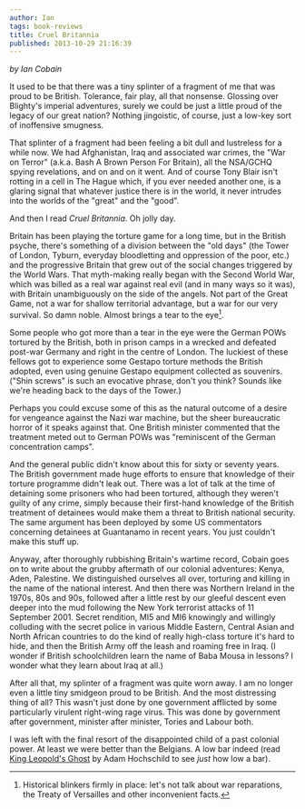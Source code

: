```yaml
---
author: Ian
tags: book-reviews
title: Cruel Britannia
published: 2013-10-29 21:16:39
---
```

*by Ian Cobain*

It used to be that there was a tiny splinter of a fragment of me that
was proud to be British.  Tolerance, fair play, all that nonsense.
Glossing over Blighty's imperial adventures, surely we could be just a
little proud of the legacy of our great nation?  Nothing jingoistic,
of course, just a low-key sort of inoffensive smugness.

That splinter of a fragment had been feeling a bit dull and lustreless
for a while now.  We had Afghanistan, Iraq and associated war crimes,
the "War on Terror" (a.k.a. Bash A Brown Person For Britain), all the
NSA/GCHQ spying revelations, and on and on it went.  And of course
Tony Blair isn't rotting in a cell in The Hague which, if you ever
needed another one, is a glaring signal that whatever justice there is
in the world, it never intrudes into the worlds of the "great" and the
"good".

And then I read *Cruel Britannia*.  Oh jolly day.

Britain has been playing the torture game for a long time, but in the
British psyche, there's something of a division between the "old days"
(the Tower of London, Tyburn, everyday bloodletting and oppression of
the poor, etc.) and the progressive Britain that grew out of the
social changes triggered by the World Wars.  That myth-making really
began with the Second World War, which was billed as a real war
against real evil (and in many ways so it was), with Britain
unambiguously on the side of the angels.  Not part of the Great Game,
not a war for shallow territorial advantage, but a war for our very
survival.  So damn noble.  Almost brings a tear to the eye[^1].

Some people who got more than a tear in the eye were the German POWs
tortured by the British, both in prison camps in a wrecked and
defeated post-war Germany and right in the centre of London.  The
luckiest of these fellows got to experience some Gestapo torture
methods the British adopted, even using genuine Gestapo equipment
collected as souvenirs.  ("Shin screws" is such an evocative phrase,
don't you think?  Sounds like we're heading back to the days of the
Tower.)

Perhaps you could excuse some of this as the natural outcome of a
desire for vengeance against the Nazi war machine, but the sheer
bureaucratic horror of it speaks against that.  One British minister
commented that the treatment meted out to German POWs was "reminiscent
of the German concentration camps".

And the general public didn't know about this for sixty or seventy
years.  The British government made huge efforts to ensure that
knowledge of their torture programme didn't leak out.  There was a lot
of talk at the time of detaining some prisoners who had been tortured,
although they weren't guilty of any crime, simply because their
first-hand knowledge of the British treatment of detainees would make
them a threat to British national security.  The same argument has
been deployed by some US commentators concerning detainees at
Guantanamo in recent years.  You just couldn't make this stuff up.

Anyway, after thoroughly rubbishing Britain's wartime record, Cobain
goes on to write about the grubby aftermath of our colonial
adventures: Kenya, Aden, Palestine.  We distinguished ourselves all
over, torturing and killing in the name of the national interest.  And
then there was Northern Ireland in the 1970s, 80s and 90s, followed
after a little rest by our gleeful descent even deeper into the mud
following the New York terrorist attacks of 11 September 2001.  Secret
rendition, MI5 and MI6 knowingly and willingly colluding with the
secret police in various Middle Eastern, Central Asian and North
African countries to do the kind of really high-class torture it's
hard to hide, and then the British Army off the leash and roaming free
in Iraq.  (I wonder if British schoolchildren learn the name of Baba
Mousa in lessons?  I wonder what they learn about Iraq at all.)

After all that, my splinter of a fragment was quite worn away.  I am
no longer even a little tiny smidgeon proud to be British.  And the
most distressing thing of all?  This wasn't just done by one
government afflicted by some particularly virulent right-wing rage
virus.  This was done by government after government, minister after
minister, Tories and Labour both.

I was left with the final resort of the disappointed child of a past
colonial power.  At least we were better than the Belgians.  A low bar
indeed (read [King Leopold's Ghost][leopold] by Adam Hochschild to see
*just* how low a bar).

[^1]: Historical blinkers firmly in place: let's not talk about war
      reparations, the Treaty of Versailles and other inconvenient
      facts.

[leopold]: http://www.amazon.com/King-Leopolds-Ghost-ebook/dp/B0050NJMKG